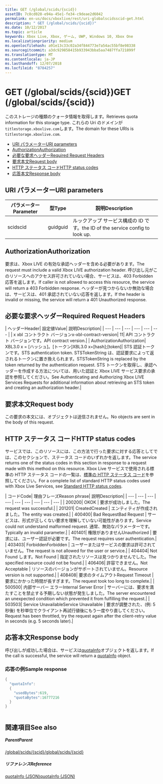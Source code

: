 ```yaml
---
title: GET (/global/scids/{scid})
assetID: 7c8cd028-e94a-45e1-fe34-c9deae2d6042
permalink: en-us/docs/xboxlive/rest/uri-globalscidsscid-get.html
description: " GET (/global/scids/{scid})"
ms.date: 10/12/2017
ms.topic: article
keywords: Xbox Live, Xbox, ゲーム, UWP, Windows 10, Xbox One
ms.localizationpriority: medium
ms.openlocfilehash: a91e13c33c02a34f844773e7a54ac55bf8e98338
ms.sourcegitcommit: a3dc929858415b933943bba5aa7487ffa721899f
ms.translationtype: MT
ms.contentlocale: ja-JP
ms.lasthandoff: 12/07/2018
ms.locfileid: "8784257"
---
```

# <a name="get-globalscidsscid"></a><span data-ttu-id="92f08-104">GET (/global/scids/{scid})</span><span class="sxs-lookup"><span data-stu-id="92f08-104">GET (/global/scids/{scid})</span></span>
<span data-ttu-id="92f08-105">このストレージの種類のクォータ情報を取得します。</span><span class="sxs-lookup"><span data-stu-id="92f08-105">Retrieves quota information for this storage type.</span></span> <span data-ttu-id="92f08-106">これらの Uri のドメインが`titlestorage.xboxlive.com`します。</span><span class="sxs-lookup"><span data-stu-id="92f08-106">The domain for these URIs is `titlestorage.xboxlive.com`.</span></span>
 
  * [<span data-ttu-id="92f08-107">URI パラメーター</span><span class="sxs-lookup"><span data-stu-id="92f08-107">URI parameters</span></span>](#ID4EX)
  * [<span data-ttu-id="92f08-108">Authorization</span><span class="sxs-lookup"><span data-stu-id="92f08-108">Authorization</span></span>](#ID4ECB)
  * [<span data-ttu-id="92f08-109">必要な要求ヘッダー</span><span class="sxs-lookup"><span data-stu-id="92f08-109">Required Request Headers</span></span>](#ID4ENB)
  * [<span data-ttu-id="92f08-110">要求本文</span><span class="sxs-lookup"><span data-stu-id="92f08-110">Request body</span></span>](#ID4EWC)
  * [<span data-ttu-id="92f08-111">HTTP ステータス コード</span><span class="sxs-lookup"><span data-stu-id="92f08-111">HTTP status codes</span></span>](#ID4EBD)
  * [<span data-ttu-id="92f08-112">応答本文</span><span class="sxs-lookup"><span data-stu-id="92f08-112">Response body</span></span>](#ID4EUAAC)
 
<a id="ID4EX"></a>

 
## <a name="uri-parameters"></a><span data-ttu-id="92f08-113">URI パラメーター</span><span class="sxs-lookup"><span data-stu-id="92f08-113">URI parameters</span></span>
 
| <span data-ttu-id="92f08-114">パラメーター</span><span class="sxs-lookup"><span data-stu-id="92f08-114">Parameter</span></span>| <span data-ttu-id="92f08-115">型</span><span class="sxs-lookup"><span data-stu-id="92f08-115">Type</span></span>| <span data-ttu-id="92f08-116">説明</span><span class="sxs-lookup"><span data-stu-id="92f08-116">Description</span></span>| 
| --- | --- | --- | 
| <span data-ttu-id="92f08-117">scid</span><span class="sxs-lookup"><span data-stu-id="92f08-117">scid</span></span>| <span data-ttu-id="92f08-118">guid</span><span class="sxs-lookup"><span data-stu-id="92f08-118">guid</span></span>| <span data-ttu-id="92f08-119">ルックアップ サービス構成の ID です。</span><span class="sxs-lookup"><span data-stu-id="92f08-119">the ID of the service config to look up.</span></span>| 
  
<a id="ID4ECB"></a>

 
## <a name="authorization"></a><span data-ttu-id="92f08-120">Authorization</span><span class="sxs-lookup"><span data-stu-id="92f08-120">Authorization</span></span>
 
<span data-ttu-id="92f08-121">要求は、Xbox LIVE の有効な承認ヘッダーを含める必要があります。</span><span class="sxs-lookup"><span data-stu-id="92f08-121">The request must include a valid Xbox LIVE authorization header.</span></span> <span data-ttu-id="92f08-122">呼び出し元がこのリソースへのアクセス許可されていない場合、サービスは、403 Forbidden 応答を返します。</span><span class="sxs-lookup"><span data-stu-id="92f08-122">If caller is not allowed to access this resource, the service will return a 403 Forbidden response.</span></span> <span data-ttu-id="92f08-123">ヘッダーが見つからないか無効な場合は、サービスは、401 承認されていない応答を返します。</span><span class="sxs-lookup"><span data-stu-id="92f08-123">If the header is invalid or missing, the service will return a 401 Unauthorized response.</span></span> 
  
<a id="ID4ENB"></a>

 
## <a name="required-request-headers"></a><span data-ttu-id="92f08-124">必要な要求ヘッダー</span><span class="sxs-lookup"><span data-stu-id="92f08-124">Required Request Headers</span></span>
 
| <span data-ttu-id="92f08-125">ヘッダー</span><span class="sxs-lookup"><span data-stu-id="92f08-125">Header</span></span>| <span data-ttu-id="92f08-126">設定値</span><span class="sxs-lookup"><span data-stu-id="92f08-126">Value</span></span>| <span data-ttu-id="92f08-127">説明</span><span class="sxs-lookup"><span data-stu-id="92f08-127">Description</span></span>| 
| --- | --- | --- | --- | --- | --- | 
| <span data-ttu-id="92f08-128">x xbl コントラクト バージョン</span><span class="sxs-lookup"><span data-stu-id="92f08-128">x-xbl-contract-version</span></span>| <span data-ttu-id="92f08-129">1</span><span class="sxs-lookup"><span data-stu-id="92f08-129">1</span></span>| <span data-ttu-id="92f08-130">API コントラクト バージョンです。</span><span class="sxs-lookup"><span data-stu-id="92f08-130">API contract version.</span></span>| 
| <span data-ttu-id="92f08-131">Authorization</span><span class="sxs-lookup"><span data-stu-id="92f08-131">Authorization</span></span>| <span data-ttu-id="92f08-132">XBL3.0 x = [ハッシュ]。[トークン]</span><span class="sxs-lookup"><span data-stu-id="92f08-132">XBL3.0 x=[hash];[token]</span></span>| <span data-ttu-id="92f08-133">STS 認証トークンです。</span><span class="sxs-lookup"><span data-stu-id="92f08-133">STS authentication token.</span></span> <span data-ttu-id="92f08-134">STSTokenString は、認証要求によって返されるトークンに置き換えられます。</span><span class="sxs-lookup"><span data-stu-id="92f08-134">STSTokenString is replaced by the token returned by the authentication request.</span></span> <span data-ttu-id="92f08-135">STS トークンを取得し、承認ヘッダーを作成する方法については、用いた認証と Xbox LIVE サービス要求の承認を参照してください。</span><span class="sxs-lookup"><span data-stu-id="92f08-135">See Authenticating and Authorizing Xbox LIVE Services Requests for additional information about retrieving an STS token and creating an authorization header.</span></span>| 
  
<a id="ID4EWC"></a>

 
## <a name="request-body"></a><span data-ttu-id="92f08-136">要求本文</span><span class="sxs-lookup"><span data-stu-id="92f08-136">Request body</span></span>
 
<span data-ttu-id="92f08-137">この要求の本文には、オブジェクトは送信されません。</span><span class="sxs-lookup"><span data-stu-id="92f08-137">No objects are sent in the body of this request.</span></span>
  
<a id="ID4EBD"></a>

 
## <a name="http-status-codes"></a><span data-ttu-id="92f08-138">HTTP ステータス コード</span><span class="sxs-lookup"><span data-stu-id="92f08-138">HTTP status codes</span></span> 
 
<span data-ttu-id="92f08-139">サービスでは、このリソースには、この方法で行った要求に対する応答としてでは、このセクションで、ステータス コードのいずれかを返します。</span><span class="sxs-lookup"><span data-stu-id="92f08-139">The service returns one of the status codes in this section in response to a request made with this method on this resource.</span></span> <span data-ttu-id="92f08-140">Xbox Live サービスで使用される標準の HTTP ステータス コードの一覧は、[標準の HTTP ステータス コード](../../additional/httpstatuscodes.md)を参照してください。</span><span class="sxs-lookup"><span data-stu-id="92f08-140">For a complete list of standard HTTP status codes used with Xbox Live Services, see [Standard HTTP status codes](../../additional/httpstatuscodes.md).</span></span>
 
| <span data-ttu-id="92f08-141">コード</span><span class="sxs-lookup"><span data-stu-id="92f08-141">Code</span></span>| <span data-ttu-id="92f08-142">理由フレーズ</span><span class="sxs-lookup"><span data-stu-id="92f08-142">Reason phrase</span></span>| <span data-ttu-id="92f08-143">説明</span><span class="sxs-lookup"><span data-stu-id="92f08-143">Description</span></span>| 
| --- | --- | --- | --- | --- | --- | --- | --- | --- | 
| <span data-ttu-id="92f08-144">200</span><span class="sxs-lookup"><span data-stu-id="92f08-144">200</span></span>| <span data-ttu-id="92f08-145">OK</span><span class="sxs-lookup"><span data-stu-id="92f08-145">OK</span></span> | <span data-ttu-id="92f08-146">要求が成功しました。</span><span class="sxs-lookup"><span data-stu-id="92f08-146">The request was successful.</span></span>| 
| <span data-ttu-id="92f08-147">201</span><span class="sxs-lookup"><span data-stu-id="92f08-147">201</span></span>| <span data-ttu-id="92f08-148">Created</span><span class="sxs-lookup"><span data-stu-id="92f08-148">Created</span></span> | <span data-ttu-id="92f08-149">エンティティが作成されました。</span><span class="sxs-lookup"><span data-stu-id="92f08-149">The entity was created.</span></span>| 
| <span data-ttu-id="92f08-150">400</span><span class="sxs-lookup"><span data-stu-id="92f08-150">400</span></span>| <span data-ttu-id="92f08-151">Bad Request</span><span class="sxs-lookup"><span data-stu-id="92f08-151">Bad Request</span></span> | <span data-ttu-id="92f08-152">サービスは、形式が正しくない要求を理解していない可能性があります。</span><span class="sxs-lookup"><span data-stu-id="92f08-152">Service could not understand malformed request.</span></span> <span data-ttu-id="92f08-153">通常、無効なパラメーターです。</span><span class="sxs-lookup"><span data-stu-id="92f08-153">Typically an invalid parameter.</span></span>| 
| <span data-ttu-id="92f08-154">401</span><span class="sxs-lookup"><span data-stu-id="92f08-154">401</span></span>| <span data-ttu-id="92f08-155">権限がありません</span><span class="sxs-lookup"><span data-stu-id="92f08-155">Unauthorized</span></span> | <span data-ttu-id="92f08-156">要求には、ユーザー認証が必要です。</span><span class="sxs-lookup"><span data-stu-id="92f08-156">The request requires user authentication.</span></span>| 
| <span data-ttu-id="92f08-157">403</span><span class="sxs-lookup"><span data-stu-id="92f08-157">403</span></span>| <span data-ttu-id="92f08-158">Forbidden</span><span class="sxs-lookup"><span data-stu-id="92f08-158">Forbidden</span></span> | <span data-ttu-id="92f08-159">ユーザーまたはサービスの要求は許可されていません。</span><span class="sxs-lookup"><span data-stu-id="92f08-159">The request is not allowed for the user or service.</span></span>| 
| <span data-ttu-id="92f08-160">404</span><span class="sxs-lookup"><span data-stu-id="92f08-160">404</span></span>| <span data-ttu-id="92f08-161">Not Found します。</span><span class="sxs-lookup"><span data-stu-id="92f08-161">Not Found</span></span> | <span data-ttu-id="92f08-162">指定されたリソースは見つかりませんでした。</span><span class="sxs-lookup"><span data-stu-id="92f08-162">The specified resource could not be found.</span></span>| 
| <span data-ttu-id="92f08-163">406</span><span class="sxs-lookup"><span data-stu-id="92f08-163">406</span></span>| <span data-ttu-id="92f08-164">許容できません。</span><span class="sxs-lookup"><span data-stu-id="92f08-164">Not Acceptable</span></span> | <span data-ttu-id="92f08-165">リソースのバージョンがサポートされていません。</span><span class="sxs-lookup"><span data-stu-id="92f08-165">Resource version is not supported.</span></span>| 
| <span data-ttu-id="92f08-166">408</span><span class="sxs-lookup"><span data-stu-id="92f08-166">408</span></span>| <span data-ttu-id="92f08-167">要求のタイムアウト</span><span class="sxs-lookup"><span data-stu-id="92f08-167">Request Timeout</span></span> | <span data-ttu-id="92f08-168">要求にかかった時間が長すぎます。</span><span class="sxs-lookup"><span data-stu-id="92f08-168">The request took too long to complete.</span></span>| 
| <span data-ttu-id="92f08-169">500</span><span class="sxs-lookup"><span data-stu-id="92f08-169">500</span></span>| <span data-ttu-id="92f08-170">内部サーバー エラー</span><span class="sxs-lookup"><span data-stu-id="92f08-170">Internal Server Error</span></span> | <span data-ttu-id="92f08-171">サーバーには、要求を満たすことを禁止する予期しない状態が発生しました。</span><span class="sxs-lookup"><span data-stu-id="92f08-171">The server encountered an unexpected condition which prevented it from fulfilling the request.</span></span>| 
| <span data-ttu-id="92f08-172">503</span><span class="sxs-lookup"><span data-stu-id="92f08-172">503</span></span>| <span data-ttu-id="92f08-173">Service Unavailable</span><span class="sxs-lookup"><span data-stu-id="92f08-173">Service Unavailable</span></span> | <span data-ttu-id="92f08-174">要求が調整された、(例: 5 秒後) を秒単位でクライアント再試行値後にもう一度やり直してください。</span><span class="sxs-lookup"><span data-stu-id="92f08-174">Request has been throttled, try the request again after the client-retry value in seconds (e.g. 5 seconds later).</span></span>| 
  
<a id="ID4EUAAC"></a>

 
## <a name="response-body"></a><span data-ttu-id="92f08-175">応答本文</span><span class="sxs-lookup"><span data-stu-id="92f08-175">Response body</span></span>
 
<span data-ttu-id="92f08-176">呼び出しが成功した場合は、サービスは[quotaInfo](../../json/json-quota.md)オブジェクトを返します。</span><span class="sxs-lookup"><span data-stu-id="92f08-176">If the call is successful, the service will return a [quotaInfo](../../json/json-quota.md) object.</span></span> 
 
<a id="ID4ECBAC"></a>

 
### <a name="sample-response"></a><span data-ttu-id="92f08-177">応答の例</span><span class="sxs-lookup"><span data-stu-id="92f08-177">Sample response</span></span>
 

```cpp
{
  "quotaInfo":
  {
    "usedBytes":619,
    "quotaBytes":16777216
  }
}
         
```

   
<a id="ID4EOBAC"></a>

 
## <a name="see-also"></a><span data-ttu-id="92f08-178">関連項目</span><span class="sxs-lookup"><span data-stu-id="92f08-178">See also</span></span>
 
<a id="ID4EQBAC"></a>

 
##### <a name="parent"></a><span data-ttu-id="92f08-179">Parent</span><span class="sxs-lookup"><span data-stu-id="92f08-179">Parent</span></span> 

[<span data-ttu-id="92f08-180">/global/scids/{scid}</span><span class="sxs-lookup"><span data-stu-id="92f08-180">/global/scids/{scid}</span></span>](uri-globalscidsscid.md)

  
<a id="ID4E1BAC"></a>

 
##### <a name="reference"></a><span data-ttu-id="92f08-181">リファレンス</span><span class="sxs-lookup"><span data-stu-id="92f08-181">Reference</span></span> 

[<span data-ttu-id="92f08-182">quotaInfo (JSON)</span><span class="sxs-lookup"><span data-stu-id="92f08-182">quotaInfo (JSON)</span></span>](../../json/json-quota.md)

   